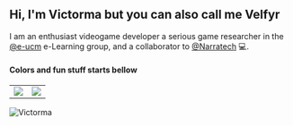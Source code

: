 <!--
**Victorma/Victorma** is a ✨ _special_ ✨ repository because its `README.md` (this file) appears on your GitHub profile.

Here are some ideas to get you started:

- 🔭 I’m currently working on ...
- 🌱 I’m currently learning ...
- 👯 I’m looking to collaborate on ...
- 🤔 I’m looking for help with ...
- 💬 Ask me about ...
- 📫 How to reach me: ...
- 😄 Pronouns: ...
- ⚡ Fun fact: ...
-->


## Hi, I'm Victorma but you can also call me Velfyr 
I am an enthusiast videogame developer a serious game researcher in the [@e-ucm](https://github.com/e-ucm/) e-Learning group, and a collaborator to [@Narratech](https://github.com/Narratech/) 💻.

#### Colors and fun stuff starts bellow

<table>
  <tr>
    <td align="center" style="padding=0;width=50%;">
      <img align="center" style="padding=0;" src="https://github-readme-stats.vercel.app/api/?username=victorma&show_icons=true&title_color=FF0000&text_color=FF0000&bg_color=000000&hide_border=true&icon_color=AA0000&hide_title=true&count_private=true" />

  <td align="center" style="padding=0;width=70%;">
      <img align="center" style="padding=0;" src="https://github-readme-stats.quantumlytangled.vercel.app/api/top-langs/?username=victorma&layout=compact&show_icons=true&title_color=FF0000&text_color=FF0000&bg_color=000000&hide_border=true&icon_color=AA0000&count_private=true" />
    </td>


  </tr>
</table>

<img src="https://komarev.com/ghpvc/?username=Victorma" alt="Victorma" />
